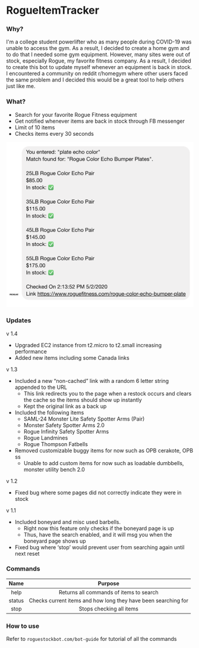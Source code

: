 # RogueItemTracker
### Why?
I'm a college student powerlifter who as many people during COVID-19 was
unable to access the gym. As a result, I decided to create a home gym and to do
that I needed some gym equipment. However, many sites were out of stock, especially
Rogue, my favorite fitness company. As a result, I decided to create this bot
to update myself whenever an equipment is back in stock. I encountered a community
on reddit r/homegym where other users faced the same problem and I decided this would
be a great tool to help others just like me.

### What?
* Search for your favorite Rogue Fitness equipment
* Get notified whenever items are back in stock through FB messenger
* Limit of 10 items
* Checks items every 30 seconds

![result](/views/images/home-demo.png)

### Updates
v 1.4
* Upgraded EC2 instance from t2.micro to t2.small increasing performance
* Added new items including some Canada links

v 1.3
* Included a new “non-cached” link with a random 6 letter string appended to the URL
    * This link redirects you to the page when a restock occurs and clears the cache so the items should show up instantly
    * Kept the original link as a back up
* Included the following items
    * SAML-24 Monster Lite Safety Spotter Arms (Pair)
    * Monster Safety Spotter Arms 2.0
    * Rogue Infinity Safety Spotter Arms
    * Rogue Landmines
    * Rogue Thompson Fatbells
* Removed customizable buggy items for now such as OPB cerakote, OPB ss
    * Unable to add custom items for now such as loadable dumbbells, monster utility bench 2.0

v 1.2
* Fixed bug where some pages did not correctly indicate they were in stock

v 1.1
* Included boneyard and misc used barbells.
    * Right now this feature only checks if the boneyard page is up
    * Thus, have the search enabled, and it will msg you when the boneyard page shows up
* Fixed bug where ‘stop’ would prevent user from searching again until next reset


### Commands
| Name | Purpose |
|:-:|:-:|
| help | Returns all commands of items to search |
| status | Checks current items and how long they have been searching for |
| stop | Stops checking all items |

### How to use
Refer to `roguestockbot.com/bot-guide` for tutorial of all the commands